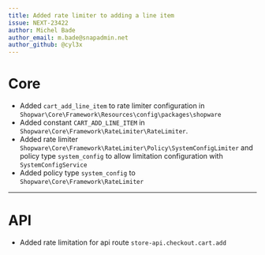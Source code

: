 ```yaml
---
title: Added rate limiter to adding a line item
issue: NEXT-23422
author: Michel Bade
author_email: m.bade@snapadmin.net
author_github: @cyl3x
---
```

# Core
* Added `cart_add_line_item` to rate limiter configuration in `Shopwar\Core\Framework\Resources\config\packages\shopware` 
* Added constant `CART_ADD_LINE_ITEM` in `Shopware\Core\Framework\RateLimiter\RateLimiter`.
* Added rate limiter `Shopware\Core\Framework\RateLimiter\Policy\SystemConfigLimiter` and policy type `system_config` to allow limitation configuration with `SystemConfigService`
* Added policy type `system_config` to `Shopware\Core\Framework\RateLimiter`
___
# API
* Added rate limitation for api route `store-api.checkout.cart.add`
